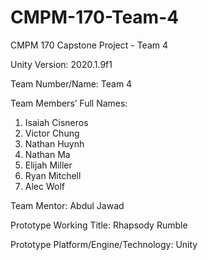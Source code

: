 # CMPM-170-Team-4
CMPM 170 Capstone Project - Team 4

Unity Version: 2020.1.9f1

Team Number/Name: Team 4

Team Members’ Full Names:
1. Isaiah Cisneros
2. Victor Chung
3. Nathan Huynh
4. Nathan Ma
5. Elijah Miller
6. Ryan Mitchell
7. Alec Wolf

Team Mentor: Abdul Jawad

Prototype Working Title: Rhapsody Rumble

Prototype Platform/Engine/Technology: Unity
